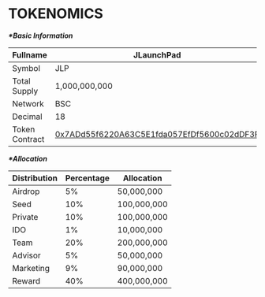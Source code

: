 # TOKENOMICS

_**\*Basic Information**_

| Fullname       | JLaunchPad                                                                                                         |
| -------------- | ------------------------------------------------------------------------------------------------------------------ |
| Symbol         | JLP                                                                                                                |
| Total Supply   | 1,000,000,000                                                                                                      |
| Network        | BSC                                                                                                                |
| Decimal        | 18                                                                                                                 |
| Token Contract | [0x7ADd55f6220A63C5E1fda057EfDf5600c02dDF3F](https://bscscan.com/token/0x7add55f6220a63c5e1fda057efdf5600c02ddf3f) |

_**\*Allocation**_

| Distribution | Percentage | Allocation  |
| ------------ | ---------- | ----------- |
| Airdrop      | 5%         | 50,000,000  |
| Seed         | 10%        | 100,000,000 |
| Private      | 10%        | 100,000,000 |
| IDO          | 1%         | 10,000,000  |
| Team         | 20%        | 200,000,000 |
| Advisor      | 5%         | 50,000,000  |
| Marketing    | 9%         | 90,000,000  |
| Reward       | 40%        | 400,000,000 |
